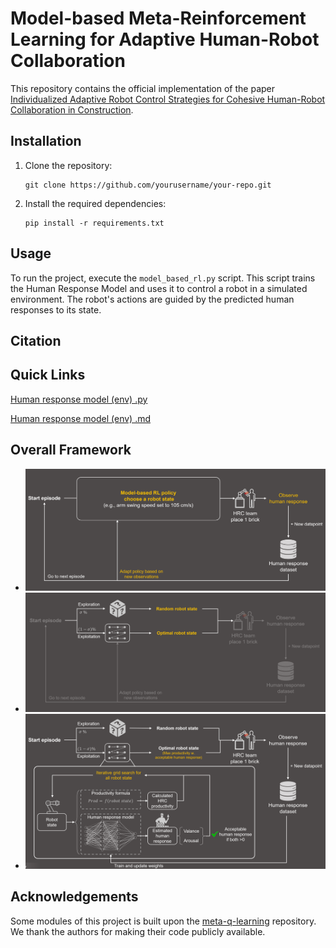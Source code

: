 # Model-based Meta-Reinforcement Learning for Adaptive Human-Robot Collaboration

This repository contains the official implementation of the paper [Individualized Adaptive Robot Control Strategies for Cohesive Human-Robot Collaboration in Construction]().


## Installation

1. Clone the repository:
    ```
    git clone https://github.com/yourusername/your-repo.git
    ```
2. Install the required dependencies:
    ```
    pip install -r requirements.txt
    ```

## Usage

To run the project, execute the `model_based_rl.py` script. This script trains the Human Response Model and uses it to control a robot in a simulated environment. The robot's actions are guided by the predicted human responses to its state.



## Citation




## Quick Links

[Human response model (env) .py](rand_param_envs/gym/envs/HRC/kuka_human_response.py)

[Human response model (env) .md](rand_param_envs/gym/envs/HRC/human_response/readme.md)

## Overall Framework

- ![](1.PNG)
- ![](2.PNG)
- ![](3.PNG)


## Acknowledgements

Some modules of this project is built upon the [meta-q-learning] repository. We thank the authors for making their code publicly available.

[meta-q-learning]: https://github.com/amazon-science/meta-q-learning
